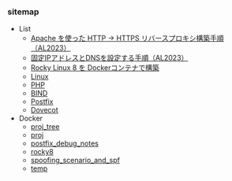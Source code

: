 ### sitemap
- List
  - [Apache を使った HTTP → HTTPS リバースプロキシ構築手順（AL2023）](https://techmsy.github.io/technote/techinfo/rvproxy)
  - [固定IPアドレスとDNSを設定する手順（AL2023）](https://techmsy.github.io/technote/techinfo/ipaddress)
  - [Rocky Linux 8 を Dockerコンテナで構築](https://techmsy.github.io/technote/techinfo/rockylinux8)
  - [Linux](https://techmsy.github.io/technote/techinfo/bestpractice_of_linux)
  - [PHP](https://techmsy.github.io/technote/techinfo/php)
  - [BIND](https://techmsy.github.io/technote/techinfo/bind)
  - [Postfix](https://techmsy.github.io/technote/techinfo/postfix)
  - [Dovecot](https://techmsy.github.io/technote/techinfo/dovecot)
- Docker
  - [proj_tree](https://techmsy.github.io/technote/docker/proj_tree)
  - [proj](https://techmsy.github.io/technote/docker/proj)
  - [postfix_debug_notes](https://techmsy.github.io/technote/docker/postfix_debug_notes)
  - [rocky8](https://techmsy.github.io/technote/docker/rocky8)
  - [spoofing_scenario_and_spf](https://techmsy.github.io/technote/docker/spoofing_scenario_and_spf)
  - [temp](https://techmsy.github.io/technote/docker/temp)
